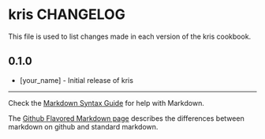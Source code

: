 kris CHANGELOG
==============

This file is used to list changes made in each version of the kris cookbook.

0.1.0
-----
- [your_name] - Initial release of kris

- - -
Check the [Markdown Syntax Guide](http://daringfireball.net/projects/markdown/syntax) for help with Markdown.

The [Github Flavored Markdown page](http://github.github.com/github-flavored-markdown/) describes the differences between markdown on github and standard markdown.
